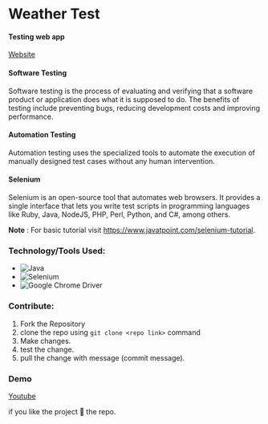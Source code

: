 # Weather Test

#### Testing web app
[Website](https://subramanyaks.github.io/Weather-app/)

#### Software Testing
Software testing is the process of evaluating and verifying that a software product or application does what it is supposed to do. The benefits of testing include preventing bugs, reducing development costs and improving performance.

#### Automation Testing
Automation testing uses the specialized tools to automate the execution of manually designed test cases without any human intervention. 

#### Selenium
Selenium is an open-source tool that automates web browsers. It provides a single interface that lets you write test scripts in programming languages like Ruby, Java, NodeJS, PHP, Perl, Python, and C#, among others.

**Note** : For basic tutorial visit https://www.javatpoint.com/selenium-tutorial.

### Technology/Tools Used:

* ![Java](https://img.shields.io/badge/java-%23ED8B00.svg?style=for-the-badge&logo=java&logoColor=white)
* ![Selenium](https://img.shields.io/badge/-selenium-%43B02A?style=for-the-badge&logo=selenium&logoColor=white)
* ![Google Chrome](https://img.shields.io/badge/Google%20Chrome-4285F4?style=for-the-badge&logo=GoogleChrome&logoColor=white) Driver


### Contribute:
1. Fork the Repository
2. clone the repo using `git clone <repo link>` command
3. Make changes.
4. test the change.
5. pull the change with message (commit message).

### Demo

[Youtube](https://www.youtube.com/watch?v=dsro-c_6m1c&list=PLKlw4lXUW9m4Q91LaXtD4_XqA9dEoJtWe)

if you like the project  🌟 the repo.
